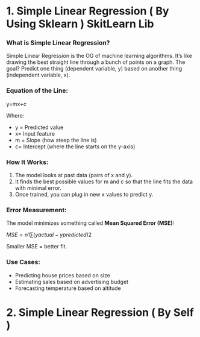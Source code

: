 # **1. Simple Linear Regression** ( By Using Sklearn ) SkitLearn Lib 


### **What is Simple Linear Regression?**

Simple Linear Regression is the OG of machine learning algorithms. It’s like drawing the best straight line through a bunch of points on a graph. The goal? Predict one thing (dependent variable, y) based on another thing (independent variable, x).

### **Equation of the Line:**

y=mx+c

Where:

- y = Predicted value
- x= Input feature
- m = Slope (how steep the line is)
- c= Intercept (where the line starts on the y-axis)

### **How It Works:**

1. The model looks at past data (pairs of x and y).
2. It finds the best possible values for m and c so that the line fits the data with minimal error.
3. Once trained, you can plug in new x values to predict y.

### **Error Measurement:**

The model minimizes something called **Mean Squared Error (MSE):**

$MSE=n1​∑(yactual​−ypredicted​)2$

Smaller MSE = better fit.

### **Use Cases:**

- Predicting house prices based on size
- Estimating sales based on advertising budget
- Forecasting temperature based on altitude


# **2. Simple Linear Regression** ( By Self )  
